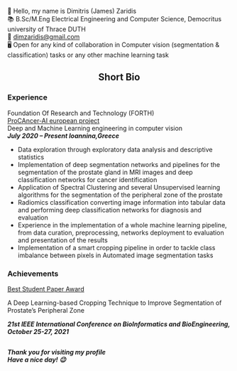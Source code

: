 :slightly_smiling_face: Hello, my name is Dimitris (James) Zaridis <br/>
:books: B.Sc/M.Eng Electrical Engineering and Computer Science, Democritus university of Thrace DUTH <br/>
:email: dimzaridis@gmail.com <br/>
:desktop_computer: Open for any kind of collaboration in Computer vision (segmentation & classification) tasks or any other machine learning task <br/>
## <p align="center">Short Bio<p/>
### Experience
Foundation Of Research and Technology (FORTH)<br/>
[ProCAncer-AI european project](https://www.procancer-i.eu/) <br/>
Deep and Machine Learning engineering in computer
vision<br/>
***July 2020 – Present  Ioannina,Greece***<br/>
- Data exploration through exploratory data analysis and descriptive
statistics
- Implementation of deep segmentation networks and pipelines for the
segmentation of the prostate gland in MRI images and deep
classification networks for cancer identification
- Application of Spectral Clustering and several Unsupervised learning
algorithms for the segmentation of the peripheral zone of the prostate
- Radiomics classification converting image information into tabular
data and performing deep classification networks for diagnosis and
evaluation
- Experience in the implementation of a whole machine learning
pipeline, from data curation, preprocessing, networks deployment to
evaluation and presentation of the results
- Implementation of a smart cropping pipeline in order to tackle class
imbalance between pixels in Automated image segmentation tasks

### Achievements
[Best Student Paper Award](https://www.procancer-i.eu/news/best-student-paper-award-in-the-21st-ieee-international-conference-on-bioinformatics-and-bioengineering/)<br/>

A Deep Learning-based Cropping Technique
to Improve Segmentation of Prostate’s
Peripheral Zone<br/>

***21st IEEE International Conference on
BioInformatics and BioEngineering,
October 25-27, 2021***
## 
##### Thank you for visiting my profile<br/> Have a nice day! :wink:
